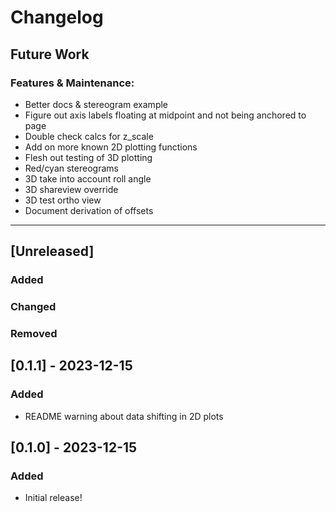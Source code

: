 # Changelog

## Future Work
### Features & Maintenance:
- Better docs & stereogram example
- Figure out axis labels floating at midpoint and not being anchored to page
- Double check calcs for z_scale
- Add on more known 2D plotting functions
- Flesh out testing of 3D plotting
- Red/cyan stereograms
- 3D take into account roll angle
- 3D shareview override
- 3D test ortho view
- Document derivation of offsets

----

## [Unreleased]
### Added    
### Changed    
### Removed    


## [0.1.1] - 2023-12-15
### Added
* README warning about data shifting in 2D plots

## [0.1.0] - 2023-12-15
### Added
* Initial release!
